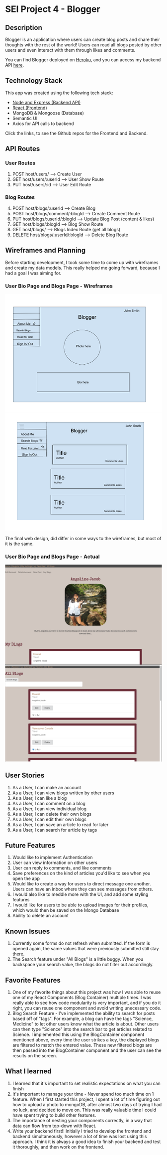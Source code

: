 # SEI Project 4 - Blogger

## Description
Blogger is an application where users can create blog posts and share their thoughts with the rest of the world! Users can read all blogs posted by other users and even interact with them through likes and comments. 



You can find Blogger deployed on [Heroku](https://blogger-frontend-angeline.herokuapp.com/), and you can access my backend API [here](https://blogger-backend-angeline.herokuapp.com/).

## Technology Stack
This app was created using the following tech stack:
- [Node and Express (Backend API)](https://github.com/angelinejacob/blogger-backend)
- [React (Frontend)](https://github.com/angelinejacob/blogger-frontend)
- MongoDB & Mongoose (Database)
- Semantic UI
- Axios for API calls to backend

Click the links, to see the Github repos for the Frontend and Backend.

## API Routes
### User Routes
1. POST host/users/ --> Create User
2. GET host/users/:userId --> User Show Route
3. PUT host/users/:id --> User Edit Route

### Blog Routes
4. POST host/blogs/:userId --> Create Blog
5. POST host/blogs/comment/:blogId --> Create Comment Route
6. PUT host/blogs/:userId/:blogId --> Update Blog Post (content & likes)
7. GET host/blogs/:blogId --> Blog Show Route
8. GET host/blogs/ --> Blogs Index Route (get all blogs)
9. DELETE host/blogs/:userId/:blogId --> Delete Blog Route


## Wireframes and Planning
Before starting development, I took some time to come up with wireframes and create my data models. This really helped me going forward, because I had a goal I was aiming for. 

### User Bio Page and Blogs Page - Wireframes
![user bio page](./planning/wireframes/bio-page.png)
![blogs show page](./planning/wireframes/blog-index-page.png)

The final web design, did differ in some ways to the wireframes, but most of it is the same. 

### User Bio Page and Blogs Page - Actual
![user bio page](./planning/wireframes/bio.png)
![blogs show page](./planning/wireframes/index.png)

## User Stories
1. As a User, I can make an account
2. As a User, I can view blogs written by other users
3. As a User, I can like a blog
4. As a User, I can comment on a blog
5. As a User, I can view individual blog
6. As a User, I can delete their own blogs
7. As a User, I can edit their own blogs
8. As a User, I can save an article to read for later
9. As a User, I can search for article by tags

## Future Features
1. Would like to implement Authentication
2. User can view information on other users
3. User can reply to comments, and like comments
4. Save preferences on the kind of articles you'd like to see when you open the app
5. Would like to create a way for users to direct message one another. Users can have an inbox where they can see messages from others.
6. I would also like to meddle more with the UI, and add some styling features
7. I would like for users to be able to upload images for their profiles, which would then be saved on the Mongo Database
8. Ability to delete  an account

## Known Issues
1. Currently some forms do not refresh when submitted. If the form is opened again, the same values that were previously submitted still stay there. 
2. The Search feature under "All Blogs" is a little buggy. When you backspace your search value, the blogs do not filter out accordingly.

## Favorite Features
1. One of my favorite things about this project was how I was able to reuse one of my React Components (Blog Container) multiple times. I was really able to see how code modularity is very important, and if you do it right, you can reuse one component and avoid writing unecessary code. 
2. Blog Search Feature - I've implemented the ability to search for posts based off of "tags". For example, a blog can have the tags "Science, Medicine" to let other users know what the article is about. Other users can then type "Science" into the search bar to get articles related to Science. I implemented this using the BlogContainer component mentioned above, every time the user strikes a key, the displayed blogs are filtered to match the entered value. These new filtered blogs are then passed into the BlogContainer component and the user can see the results on the screen.

## What I learned
1. I learned that it's important to set realistic expectations on what you can finish 
2. It's important to manage your time - Never spend too much time on 1 feature. When I first started this project, I spent a lot of time figuring out how to upload a photo to mongoDB, after almost two days of trying I had no luck, and decided to move on. This was really valuable time I could have spent trying to build other features.
3. The importance of nesting your components correctly, in a way that data can flow from top-down with React. 
4. Write your backend first!! Initially I tried to develop the frontend and backend simultaneously, however a lot of time was lost using this approach. I think it is always a good idea to finish your backend and test it thoroughly, and then work on the frontend.